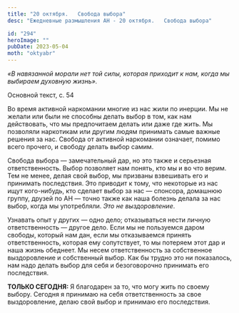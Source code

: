 ```yaml
---
title: "20 октября.   Свобода выбора"
desc: "Ежедневные размышления АН - 20 октября.   Свобода выбора"

id: "294"
heroImage: ""
pubDate: 2023-05-04
moth: "oktyabr"
---
```


_«В навязанной морали нет той силы, которая приходит к нам, когда мы выбираем
духовную жизнь»._

Основной текст, с. 54

Во время активной наркомании многие из нас жили по инерции. Мы не желали или
были не способны делать выбор в том, как нам действовать, что мы предпочитаем
делать или даже где жить. Мы позволяли наркотикам или другим людям принимать
самые важные решения за нас. Свобода от активной наркомании означает, помимо
всего прочего, и свободу делать выбор самим.

Свобода выбора — замечательный дар, но это также и серьезная ответственность.
Выбор позволяет нам понять, кто мы и во что верим. Тем не менее, делая свой
выбор, мы призваны взвешивать его и принимать последствия. Это приводит к
тому, что некоторые из нас ищут кого-нибудь, кто сделает выбор за нас —
спонсора, домашнюю группу, друзей по АН — точно также как наша болезнь делала
за нас выбор, когда мы употребляли. _Это не выздоровление_.

Узнавать опыт у других — одно дело; отказываться нести личную ответственность
— другое дело. Если мы не пользуемся даром свободы, который нам дан, если мы
отказываемся принять ответственность, которая ему сопутствует, то мы потеряем
этот дар и наша жизнь обеднеет. Мы несем ответственность за собственное
выздоровление и собственный выбор. Как бы трудно это ни показалось, нам надо
делать выбор для себя и безоговорочно принимать его последствия.

**ТОЛЬКО СЕГОДНЯ:** Я благодарен за то, что могу жить по своему выбору.
Сегодня я принимаю на себя ответственность за свое выздоровление, делаю свой
выбор и принимаю его последствия.
